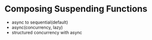 # Composing Suspending Functions
- async to sequential(default)
- async(concurrency, lazy)
- structured concurrency with async